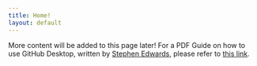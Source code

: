 ```yaml
---
title: Home!
layout: default
---
```


More content will be added to this page later! For a PDF Guide on how to use GitHub Desktop, written by [Stephen Edwards](https://github.com/sventi555/), please refer to [this link](https://battlestar-arena.kikiriki.ca/files/github-desktop-guide.pdf).
